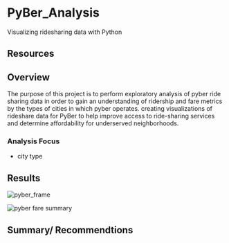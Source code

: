 # PyBer_Analysis
Visualizing ridesharing data with Python 
## Resources 


## Overview 
The purpose of this project is to perform exploratory analysis of pyber ride sharing data in order to gain an understanding of ridership and fare metrics by the types of cities in which pyber operates.
creating visualizations of rideshare data for PyBer to help improve access to ride-sharing services and determine affordability for underserved neighborhoods.

### Analysis Focus 
- city type 

## Results 

![pyber_frame]()

![pyber fare summary]()


## Summary/ Recommendtions 
